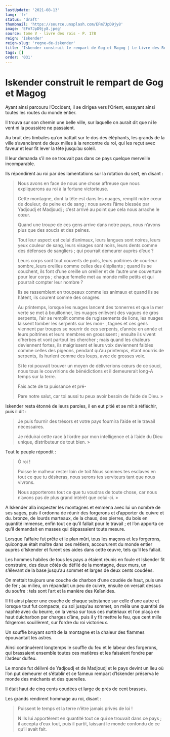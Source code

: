 ```yaml
---
lastUpdate: '2021-08-13'
lang: 'fr'
status: 'draft'
thumbnail: 'https://source.unsplash.com/EFm7JpD9jy8'
image: 'EFm7JpD9jy8.jpeg'
source: tome V - livre des rois - P. 178
reign: 'Iskender'
reign-slug: 'regne-de-iskender'
title: 'Iskender construit le rempart de Gog et Magog | Le Livre des Rois | Shâhnâmeh'
tags: []
order: '031'
---
```


<!-- LTeX: language=fr -->

# Iskender construit le rempart de Gog et Magog

Ayant ainsi parcouru l’Occident, il se dirigea vers l’Orient, essayant ainsi toutes les routes du monde entier.

Il trouva sur son chemin une belle ville, sur laquelle on aurait dit que ni le vent ni la poussière ne passaient.

Au bruit des timbales qu’on battait sur le dos des éléphants, les grands de la ville s’avancèrent de deux milles à la rencontre du roi, qui les reçut avec faveur et leur fit lever la tête jusqu’au soleil.

Il leur demanda s’il ne se trouvait pas dans ce pays quelque merveille incomparable.

Ils répondirent au roi par des lamentations sur la rotation du sert, en disant :

> Nous avons en face de nous une chose affreuse que nous expliquerons au roi à la fortune victorieuse.
>
> Cette montagne, dont la tête est dans les nuages, remplit notre cœur de douleur, de peine et de sang ; nous avons l’âme blessée par Yadjoudj et Madjoudj ; c’est arrivé au point que cela nous arrache le cœur.
>
> Quand une troupe de ces gens arrive dans notre pays, nous n’avons plus que des soucis et des peines.
>
> Tout leur aspect est celui d’animaux, leurs langues sont noires, leurs yeux couleur de sang, leurs visages sont noirs, leurs dents comme des défenses de sangliers ; qui pourrait demeurer auprès d’eux ?
>
> Leurs corps sont tout couverts de poils, leurs poitrines de cou-leur sombre,.leurs oreilles comme celles des élépliants ; quand ils se couchent, ils font d’une oreille un oreiller et de l’autre une couverture pour leur corps ; chaque femelle met au monde mille petits et qui pourrait compter leur nombre ?
>
> Ils se rassemblent en troupeaux comme les animaux et quand ils se hâtent, ils courent comme des onagres.
>
> Au printemps, lorsque les nuages lancent des tonnerres et que la mer verte se met à bouillonner, les nuages enlèvent des vagues de gros serpents, l’air se remplit comme de rugissements de lions, les nuages laissent tomber les serpents sur les mon-
, tagnes et ces gens viennent par troupes se nourrir de ces serpents, d’année en année et leurs poitrines et leurs membres en grossissent ; ensuite ils vivent d’herbes et vont partout les chercher ; mais quand les chaleurs deviennent fortes, ils maigrissent et leurs voix deviennent faibles comme celles des pigeons, pendant qu’au printemps, étant nourris de serpents, ils hurlent comme des loups, avec de grosses voix.
>
> Si le roi pouvait trouver un moyen de délivrerions cœurs de ce souci, nous tous le couvririons de bénédictions et il demeurerait long-A temps sur la terre.
>
> Fais acte de ta puissance et pré-
>
> Pare notre salut, car toi aussi tu peux avoir besoin de l’aide de Dieu. »

Iskender resta étonné de leurs paroles, il en eut pitié et se mit à réfléchir, puis il dit :

> Je puis fournir des trésors et votre pays fournira l’aide et le travail nécessaires.
>
> Je réduirai cette race à l’ordre par mon intelligence et à l’aide du Dieu unique, distributeur de tout bien. »

Tout le peuple répondit :

> Ô roi !
>
> Puisse le malheur rester loin de toit Nous sommes tes esclaves en tout ce que tu désireras, nous serons tes serviteurs tant que nous vivrons.
>
> Nous apporterons tout ce que tu voudras de toute chose, car nous n’avons pas de plus grand intérêt que celui-ci. »

A Iskender alla inspecter les montagnes et emmena avec lui un nombre de ses sages, puis il ordonna de réunir des forgerons et d’apporter du cuivre et du. bronze, de lourds marteaux, de la chaux, des pierres, du bois en quantité immense, enfin tout ce qu’il fallait pour le travail ; et l’on apporta ce qu’il demandait en masses qui dépassaient toute mesure.

Lorsque l’affaire fut prête et le plan mûri, tous les maçons et les forgerons, quiconque était maître dans ces métiers, accoururent du monde entier auprès d’Iskender et furent ses aides dans cette œuvre, tels qu’il les fallait.

Les hommes habiles de tous les pays a étaient réunis en foule et Iskender fit construire, des deux côtés du défilé de la montagne, deux murs, un s’élevant de la base jusqu’au sommet et larges de deux cents coudées.

On mettait toujours une couche de charbon d’une coudée de haut, puis une de fer ; au milieu, on répandait un peu de cuivre, ensuite on versait dessus du soufre : tels sont l’art et la manière des Keïanides.

Il fit ainsi placer une couche de chaque substance sur celle d’une autre et lorsque tout fut compacte, du sol jusqu’au sommet, on mêla une quantité de naphte avec du beurre, on la versa sur tous ces matériaux et l’on plaça en haut duicharbon par charges d’âne, puis il y fit mettre le feu, que cent mille fdrgerons souillèrent, sur l’ordre du roi victorieux.

Un souffle bruyant sortit de la montagne et la chaleur des flammes épouvantait les astres.

Ainsi continuèrent longtemps le souffle du feu et le labeur des forgerons, qui brassaient ensemble toutes ces matières et les faisaient fondre par l’ardeur dulfeu.

Le monde fut délivré de Yadjoudj et de Madjoudj et le pays devint un lieu où l’on put demeurer et s’établir et ce fameux rempart d’Iskender préserva le monde des méchants et des querelles.

Il était haut de cinq cents coudées et large de près de cent brasses.

Les grands rendirent hommage au roi, disant :

> Puissent le temps et la terre n’être jamais privés de loi !
>
> N Ils lui apportèrent en quantité tout ce qui se trouvait dans ce pays ; il accepta d’eux tout, puis il partit, laissant le monde confondu de ce qu’il avait fait.
